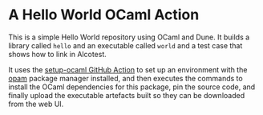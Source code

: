 # A Hello World OCaml Action

This is a simple Hello World repository using OCaml and Dune. It builds a
library called `hello` and an executable called `world` and a test case that
shows how to link in Alcotest.

It uses the [setup-ocaml GitHub Action](https://github.com/ocaml/setup-ocaml) to
set up an environment with the [opam](https://opam.ocaml.org) package manager
installed, and then executes the commands to install the OCaml dependencies for
this package, pin the source code, and finally upload the executable artefacts
built so they can be downloaded from the web UI.
